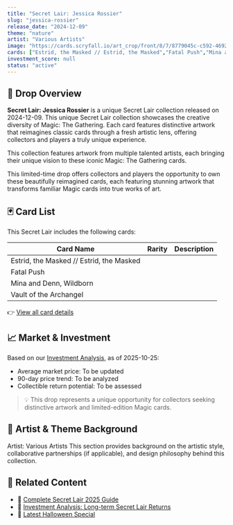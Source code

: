 ```yaml
---
title: "Secret Lair: Jessica Rossier"
slug: "jessica-rossier"
release_date: "2024-12-09"
theme: "nature"
artist: "Various Artists"
image: "https://cards.scryfall.io/art_crop/front/8/7/8779045c-c592-4692-845f-2c5e228ea396.jpg?1760413952"
cards: ["Estrid, the Masked // Estrid, the Masked","Fatal Push","Mina and Denn, Wildborn","Vault of the Archangel"]
investment_score: null
status: "active"
---
```


## 💠 Drop Overview
**Secret Lair: Jessica Rossier** is a unique Secret Lair collection released on 2024-12-09. This unique Secret Lair collection showcases the creative diversity of Magic: The Gathering. Each card features distinctive artwork that reimagines classic cards through a fresh artistic lens, offering collectors and players a truly unique experience.

This collection features artwork from multiple talented artists, each bringing their unique vision to these iconic Magic: The Gathering cards.

This limited-time drop offers collectors and players the opportunity to own these beautifully reimagined cards, each featuring stunning artwork that transforms familiar Magic cards into true works of art.

## 🃏 Card List
This Secret Lair includes the following cards:

| Card Name | Rarity | Description |
|-----------|---------|-------------|
| Estrid, the Masked // Estrid, the Masked |  |  |
| Fatal Push |  |  |
| Mina and Denn, Wildborn |  |  |
| Vault of the Archangel |  |  |

👉 [View all card details](/cards?drop=jessica-rossier)

## 📈 Market & Investment
Based on our [Investment Analysis](/investment/jessica-rossier), as of 2025-10-25:
- Average market price: To be updated
- 90-day price trend: To be analyzed
- Collectible return potential: To be assessed

> 💡 This drop represents a unique opportunity for collectors seeking distinctive artwork and limited-edition Magic cards.

## 🎨 Artist & Theme Background
Artist: Various Artists
This section provides background on the artistic style, collaborative partnerships (if applicable), and design philosophy behind this collection.

## 🔗 Related Content
- 📰 [Complete Secret Lair 2025 Guide](/news/secret-lair-2025-complete-guide)
- 💼 [Investment Analysis: Long-term Secret Lair Returns](/investment)
- 🎃 [Latest Halloween Special](/drops/secret-scare-superdrop-2025)